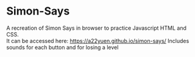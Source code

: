 # Simon-Says
A recreation of Simon Says in browser to practice Javascript HTML and CSS.  
It can be accessed here: https://a22yuen.github.io/simon-says/
Includes sounds for each button and for losing a level
